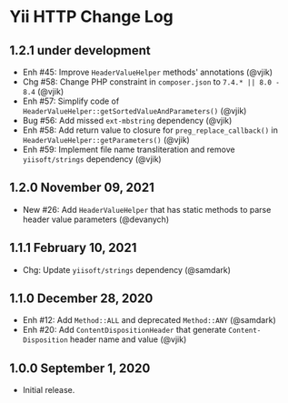 # Yii HTTP Change Log

## 1.2.1 under development

- Enh #45: Improve `HeaderValueHelper` methods' annotations (@vjik)
- Chg #58: Change PHP constraint in `composer.json` to `7.4.* || 8.0 - 8.4` (@vjik)
- Enh #57: Simplify code of `HeaderValueHelper::getSortedValueAndParameters()` (@vjik)
- Bug #56: Add missed `ext-mbstring` dependency (@vjik)
- Enh #58: Add return value to closure for `preg_replace_callback()` in `HeaderValueHelper::getParameters()` (@vjik)
- Enh #59: Implement file name transliteration and remove `yiisoft/strings` dependency (@vjik)

## 1.2.0 November 09, 2021

- New #26: Add `HeaderValueHelper` that has static methods to parse header value parameters (@devanych)

## 1.1.1 February 10, 2021

- Chg: Update `yiisoft/strings` dependency (@samdark)

## 1.1.0 December 28, 2020

- Enh #12: Add `Method::ALL` and deprecated `Method::ANY` (@samdark)
- Enh #20: Add `ContentDispositionHeader` that generate `Content-Disposition` header name and value (@vjik)

## 1.0.0 September 1, 2020

- Initial release.
